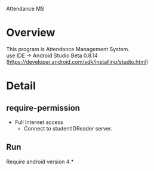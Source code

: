 Attendance MS
  
Overview  
============  
This program is Attendance Management System.  
use IDE -> Android Studio Beta 0.8.14  (https://developer.android.com/sdk/installing/studio.html)
  
Detail  
============  
## require-permission  
* Full Internet access  
    * Connect to studentIDReader server.

## Run  
Require android version 4.*
